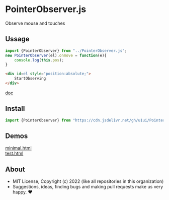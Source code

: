 # PointerObserver.js
Observe mouse and touches

## Ussage

```js
import {PointerObserver} from "../PointerObserver.js";
new PointerObserver(el).onmove = function(e){
    console.log(this.pos);
}
```

```html
<div id=el style="position:absolute;">
    StartObserving
</div>
```

[doc](https://doc.deno.land/https://cdn.jsdelivr.net/gh/u1ui/PointerObserver.js@x/PointerObserver.js)

## Install

```js
import {PointerObserver} from "https://cdn.jsdelivr.net/gh/u1ui/PointerObserver.js@x.x.x/PointerObserver.min.js"
```

## Demos

[minimal.html](http://gcdn.li/u1ui/PointerObserver.js@main/tests/minimal.html)  
[test.html](http://gcdn.li/u1ui/PointerObserver.js@main/tests/test.html)  

## About

- MIT License, Copyright (c) 2022 <u1> (like all repositories in this organization) <br>
- Suggestions, ideas, finding bugs and making pull requests make us very happy. ♥

